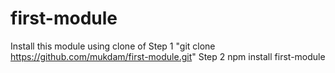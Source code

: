 # first-module
Install this module using clone of 
Step 1 "git clone https://github.com/mukdam/first-module.git"
Step 2 npm install first-module
